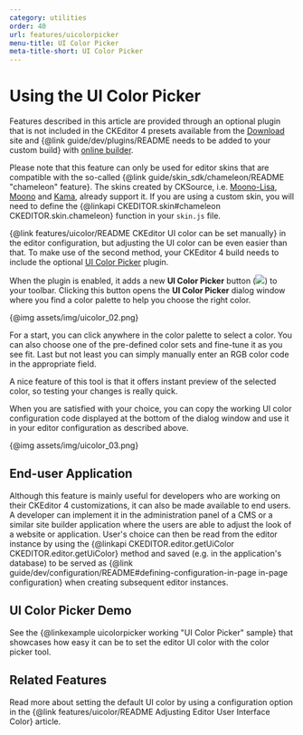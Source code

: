 ```yaml
---
category: utilities
order: 40
url: features/uicolorpicker
menu-title: UI Color Picker
meta-title-short: UI Color Picker
---
```

<!--
Copyright (c) 2003-2024, CKSource Holding sp. z o.o. All rights reserved.
For licensing, see LICENSE.md.
-->

# Using the UI Color Picker

<info-box info="">
<p>
    Features described in this article are provided through an optional plugin that is not included in the CKEditor 4 presets available from the <a href="https://ckeditor.com/ckeditor-4/download/">Download</a> site and {@link guide/dev/plugins/README needs to be added to your custom build} with <a href="https://ckeditor.com/cke4/builder">online builder</a>.
</p>
<p>
     Please note that this feature can only be used for editor skins that are compatible with the so-called {@link guide/skin_sdk/chameleon/README "chameleon" feature}. The skins created by CKSource, i.e. <a href="https://ckeditor.com/cke4/addon/moono-lisa">Moono-Lisa</a>, <a href="https://ckeditor.com/cke4/addon/moono">Moono</a> and <a href="https://ckeditor.com/cke4/addon/kama">Kama</a>, already support it. If you are using a custom skin, you will need to define the {@linkapi CKEDITOR.skin#chameleon CKEDITOR.skin.chameleon} function in your <code>skin.js</code> file.
</p>
</info-box>

{@link features/uicolor/README CKEditor UI color can be set manually} in the editor configuration, but adjusting the UI color can be even easier than that. To make use of the second method, your CKEditor 4 build needs to include the optional [UI Color Picker](https://ckeditor.com/cke4/addon/uicolor) plugin.

When the plugin is enabled, it adds a new **UI Color Picker** button (<img class="inline" src="%BASE_PATH%/assets/img/uicolorpicker.png">) to your toolbar. Clicking this button opens the **UI Color Picker** dialog window where you find a color palette to help you choose the right color.

{@img assets/img/uicolor_02.png}

For a start, you can click anywhere in the color palette to select a color. You can also choose one of the pre-defined color sets and fine-tune it as you see fit. Last but not least you can simply manually enter an RGB color code in the appropriate field.

A nice feature of this tool is that it offers instant preview of the selected color, so testing your changes is really quick.

When you are satisfied with your choice, you can copy the working UI color configuration code displayed at the bottom of the dialog window and use it in your editor configuration as described above.

{@img assets/img/uicolor_03.png}

## End-user Application

Although this feature is mainly useful for developers who are working on their CKEditor 4 customizations, it can also be made available to end users. A developer can implement it in the administration panel of a CMS or a similar site builder application where the users are able to adjust the look of a website or application. User's choice can then be read from the editor instance by using the {@linkapi CKEDITOR.editor.getUiColor CKEDITOR.editor.getUiColor} method and saved (e.g. in the application's database) to be served as {@link guide/dev/configuration/README#defining-configuration-in-page in-page configuration} when creating subsequent editor instances.

## UI Color Picker Demo

See the {@linkexample uicolorpicker working "UI Color Picker" sample} that showcases how easy it can be to set the editor UI color with the color picker tool.

## Related Features

Read more about setting the default UI color by using a configuration option in the {@link features/uicolor/README Adjusting Editor User Interface Color} article.
